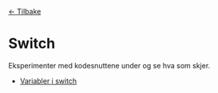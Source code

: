 [<- Tilbake](/README.md#arbeidskrav)

# Switch

Eksperimenter med kodesnuttene under og se hva som skjer.

- [Variabler i switch](variables/variables.ino)
